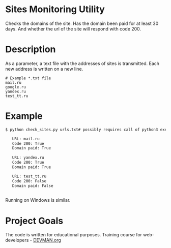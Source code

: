 # Sites Monitoring Utility


Checks the domains of the site. 
Has the domain been paid for at least 30 days. 
And whether the url of the site will respond with code 200.

# Description

As a parameter, a text file with the addresses of sites is transmitted. 
Each new address is written on a new line.

```text
# Example *.txt file
mail.ru
google.ru
yandex.ru
test_tt.ru
```

# Example

```bash
$ python check_sites.py urls.txt# possibly requires call of python3 executive instead of just python\

   URL: mail.ru
   Code 200: True
   Domain paid: True
   
   URL: yandex.ru
   Code 200: True
   Domain paid: True

   URL: test_tt.ru
   Code 200: False
   Domain paid: False
    
```
Running on Windows is similar.

# Project Goals

The code is written for educational purposes. Training course for web-developers - [DEVMAN.org](https://devman.org)
